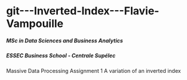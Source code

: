 # git---Inverted-Index---Flavie-Vampouille

##### MSc in Data Sciences and Business Analytics
##### ESSEC Business School - Centrale Supélec

Massive Data Processing
Assignment 1
A variation of an inverted index
